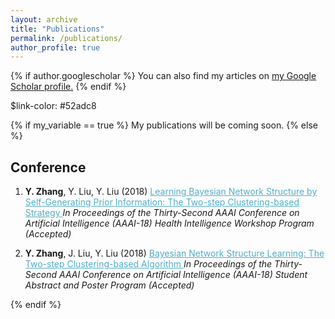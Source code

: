 ```yaml
---
layout: archive
title: "Publications"
permalink: /publications/
author_profile: true
---
```


{% if author.googlescholar %}
  You can also find my articles on <u><a href="{{author.googlescholar}}">my Google Scholar profile</a>.</u>
{% endif %}


<!--{% include base_path %}
-->

$link-color: #52adc8

{% if my_variable == true %}
My publications will be coming soon.
{% else %}

<!--{% for post in site.publications reversed %}
  {% include archive-single.html %}
{% endfor %}
-->

## Conference

1. **Y. Zhang**, Y. Liu, Y. Liu (2018) <A href="https://zhangyk8.github.io/publications/AAAIWorkshop.pdf" style="color: #52adc8"> Learning Bayesian Network Structure by Self-Generating Prior Information: The Two-step Clustering-based Strategy </A>  _In Proceedings of the Thirty-Second AAAI Conference on Artificial Intelligence (AAAI-18) Health Intelligence Workshop Program (Accepted)_

2. **Y. Zhang**, J. Liu, Y. Liu (2018) <A href="https://zhangyk8.github.io/publications/AAAIStudentAbstract.pdf" style="color: #52adc8"> Bayesian Network Structure Learning: The Two-step Clustering-based Algorithm </A>  _In Proceedings of the Thirty-Second AAAI Conference on Artificial Intelligence (AAAI-18) Student Abstract and Poster Program (Accepted)_

{% endif %}
